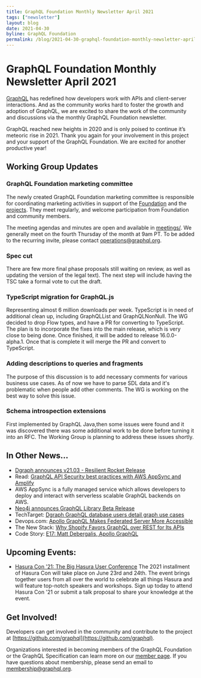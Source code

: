 ```yaml
---
title: GraphQL Foundation Monthly Newsletter April 2021
tags: ["newsletter"]
layout: blog
date: 2021-04-30
byline: GraphQL Foundation
permalink: /blog/2021-04-30-graphql-foundation-monthly-newsletter-april-2021
---
```


# GraphQL Foundation Monthly Newsletter April 2021

[GraphQL](https://graphql.org/) has redefined how developers work with APIs and client-server interactions. And as the community works hard to foster the growth and adoption of GraphQL, we are excited to share the work of the community and discussions via the monthly GraphQL Foundation newsletter.

GraphQL reached new heights in 2020 and is only poised to continue it’s meteoric rise in 2021. Thank you again for your involvement in this project and your support of the GraphQL Foundation. We are excited for another productive year!

## Working Group Updates

### GraphQL Foundation marketing committee

The newly created GraphQL Foundation marketing committee is responsible for coordinating marketing activities in support of the [Foundation](https://foundation.graphql.org/) and the [projects](https://github.com/graphql). They meet regularly, and welcome participation from Foundation and community members.

The meeting agendas and minutes are open and available in [meetings/](https://github.com/graphql/marketing/blob/main/meetings). We generally meet on the fourth Thursday of the month at 9am PT. To be added to the recurring invite, please contact [operations@graphql.org](mailto:operations@graphql.org).

### Spec cut

There are few more final phase proposals still waiting on review, as well as updating the version of the legal text). The next step will include having the TSC take a formal vote to cut the draft.

### TypeScript migration for GraphQL.js

Representing almost 6 million downloads per week. TypeScript is in need of additional clean up, including GraphQLList and GraphQLNonNull. The WG decided to drop Flow types, and have a PR for converting to TypeScript. The plan is to incorporate the fixes into the main release, which is very close to being done. Once finished, it will be added to release 16.0.0-alpha.1. Once that is complete it will merge the PR and convert to TypeScript.

### Adding descriptions to queries and fragments

The purpose of this discussion is to add necessary comments for various business use cases. As of now we have to parse SDL data and it's problematic when people add other comments. The WG is working on the best way to solve this issue. 

### Schema introspection extensions

First implemented by GraphQL Java,then some issues were found and it was discovered there was some additional work to be done before turning it into an RFC. The Working Group is planning to address these issues shortly.


## In Other News...

*   [Dgraph announces  v21.03 - Resilient Rocket Release](https://dgraph.io/blog/post/v2103-release/)
*   Read: [GraphQL API Security best practices with AWS AppSync and Amplify](https://github.com/danilop/graphql-api-security-with-aws-appsync-and-amplify)
  *   AWS AppSync is a fully managed service which allows developers to deploy and interact with serverless scalable GraphQL backends on AWS. 
*   [Neo4j announces GraphQL Library Beta Release](https://medium.com/neo4j/announcing-the-neo4j-graphql-library-beta-99ae8541bbe7)
*   TechTarget: [Dgraph GraphQL database users detail graph use cases](https://searchdatamanagement.techtarget.com/news/252499595/Dgraph-GraphQL-database-users-detail-graph-use-cases)
*   Devops.com: [Apollo GraphQL Makes Federated Server More Accessible](https://devops.com/apollo-graphql-makes-federated-server-more-accessible/)
*   The New Stack: [Why Shopify Favors GraphQL over REST for Its APIs](https://thenewstack.io/why-shopify-favors-graphql-over-rest-for-its-apis/)
*   Code Story: [E17: Matt Debergalis, Apollo GraphQL](https://codestory.co/podcast/e17-matt-debergalis-apollo-graphql/)

## Upcoming Events:

*   [Hasura Con '21: The Big Hasura User Conference](https://hasura.io/events/hasura-con-2021/) The 2021 installment of Hasura Con will take place on June 23rd and 24th. The event brings together users from all over the world to celebrate all things Hasura and will feature top-notch speakers and workshops. Sign up today to attend Hasura Con '21 or submit a talk proposal to share your knowledge at the event.

## Get Involved!

Developers can get involved in the community and contribute to the project at [https://github.com/graphql](https://github.com/graphql).

Organizations interested in becoming members of the GraphQL Foundation or the GraphQL Specification can learn more on our [member page](https://foundation.graphql.org/join). If you have questions about membership, please send an email to membership@graphql.org.
